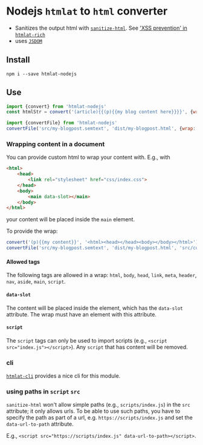 # Nodejs `htmlat` to `html` converter
* Sanitizes the output html with [`sanitize-html`](https://www.npmjs.com/package/sanitize-html). See ['XSS prevention' in `htmlat-rich`](https://github.com/gottfried-github/htmlat-rich#xss-prevention)
* uses [`JSDOM`](https://www.npmjs.com/package/jsdom)

## Install
`npm i --save htmlat-nodejs`

## Use
```javascript
import {convert} from 'htmlat-nodejs'
const htmlStr = convert('(article){{(p){{my blog content here}}}}', {wrap: true})

import {convertFile} from 'htmlat-nodejs'
convertFile('src/my-blogpost.semtext', 'dist/my-blogpost.html', {wrap: true})
```

### Wrapping content in a document
You can provide custom html to wrap your content with. E.g., with
```html
<html>
    <head>
        <link rel="stylesheet" href="css/index.css">
    </head>
    <body>
        <main data-slot></main>
    </body>
</html>
```
your content will be placed inside the `main` element.

To provide the wrap:
```javascript
convert('(p){{my content}}', '<html><head></head><body></body></html>')
convertFile('src/my-blogpost.semtext', 'dist/my-blogpost.html', 'src/custom-wrap.html')
```

#### Allowed tags
The following tags are allowed in a wrap: `html`, `body`, `head`, `link`, `meta`, `header`, `nav`, `aside`, `main`, `script`.

#### `data-slot`
The content will be placed inside the element, which has the `data-slot` attribute. The wrap must have an element with this attribute.

#### `script`
The `script` tags can only be used to import scripts (e.g., `<script src="index.js"></script>`). Any `script` that has content will be removed.

### cli
[`htmlat-cli`](#) provides a nice cli for this module.

### using paths in `script` `src`
`sanitize-html` won't allow simple paths (e.g., `scripts/index.js`) in the `src` attribute; it only allows urls.
To be able to use such paths, you have to specify the path as part of a url, e.g. `https://scripts/index.js` and set the `data-url-to-path` attribute.

E.g., `<script src="https://scripts/index.js" data-url-to-path></script>`.
